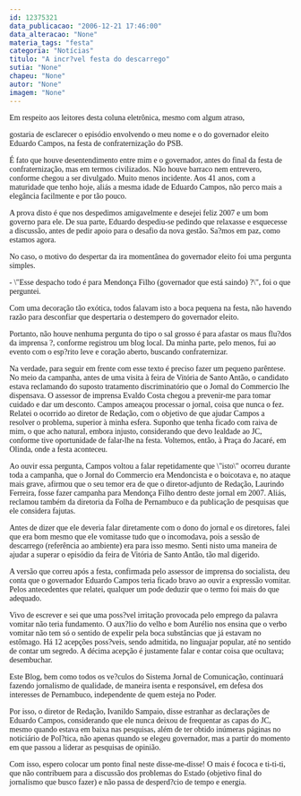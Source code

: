 ```yaml
---
id: 12375321
data_publicacao: "2006-12-21 17:46:00"
data_alteracao: "None"
materia_tags: "festa"
categoria: "Notícias"
titulo: "A incr?vel festa do descarrego"
sutia: "None"
chapeu: "None"
autor: "None"
imagem: "None"
---
```

<p><P><FONT face=Verdana>Em respeito aos leitores desta coluna eletrônica, mesmo com algum atraso,</p>
<p> gostaria de esclarecer o episódio envolvendo o meu nome e o do governador eleito Eduardo Campos, na festa de confraternização do PSB.</FONT></P></p>
<p><P><FONT face=Verdana>É fato que houve desentendimento entre mim e o governador, antes do final da festa de confraternização, mas em termos civilizados. Não houve barraco nem entrevero, conforme chegou a ser divulgado. Muito menos incidente. Aos 41 anos, com a maturidade que tenho hoje, aliás a mesma idade de Eduardo Campos, não perco mais a elegância facilmente e por tão pouco.</FONT></P></p>
<p><P><FONT face=Verdana>A prova disto é que nos despedimos amigavelmente e desejei feliz 2007 e um bom governo para ele. De sua parte, Eduardo despediu-se pedindo que relaxasse e esquecesse a discussão, antes de pedir apoio para o desafio da nova gestão. Sa?mos em paz, como estamos agora.</FONT></P></p>
<p><P><FONT face=Verdana>No caso, o motivo do despertar da ira momentânea do governador eleito foi uma pergunta simples.</FONT></P></p>
<p><P><FONT face=Verdana>- \"Esse despacho todo é para Mendonça Filho (governador que está saindo) ?\", foi o que perguntei.</FONT></P></p>
<p><P><FONT face=Verdana>Com uma decoração tão exótica, todos falavam isto a boca pequena na festa, não havendo razão para desconfiar que despertaria o destempero do governador eleito.</FONT></P></p>
<p><P><FONT face=Verdana>Portanto, não houve nenhuma pergunta do tipo o sal grosso é para afastar os maus flu?dos da imprensa ?, conforme registrou um blog local. Da minha parte, pelo menos, fui ao evento com o esp?rito leve e coração aberto, buscando confraternizar. </FONT></P></p>
<p><P><FONT face=Verdana>Na verdade, para seguir em frente com esse texto é preciso fazer um pequeno parêntese. No meio da campanha, antes de uma visita à feira de Vitória de Santo Antão, o candidato estava reclamando do suposto tratamento discriminatório que o Jornal do Commercio lhe dispensava. O assessor de imprensa Evaldo Costa chegou a prevenir-me para tomar cuidado e dar um desconto. Campos ameaçou processar o jornal, coisa que nunca o fez. Relatei o ocorrido ao diretor de Redação, com o objetivo de que ajudar Campos a resolver o problema, superior à minha esfera. Suponho que tenha ficado com raiva de mim, o que acho natural, embora injusto, considerando que devo lealdade ao JC, conforme tive oportunidade de falar-lhe na festa. Voltemos, então, à Praça do Jacaré, em Olinda, onde a festa aconteceu.</FONT></P></p>
<p><P><FONT face=Verdana>Ao ouvir essa pergunta, Campos voltou a falar repetidamente que \"isto\" ocorreu durante toda a campanha, que o Jornal do Commercio era Mendoncista e o boicotava e, no ataque mais grave, afirmou que o seu temor era de que o diretor-adjunto de Redação, Laurindo Ferreira, fosse fazer campanha para Mendonça Filho dentro deste jornal em 2007. Aliás, reclamou também da diretoria da Folha de Pernambuco e da publicação de pesquisas que ele considera fajutas.</FONT></P></p>
<p><P><FONT face=Verdana>Antes de dizer que ele deveria falar diretamente com o dono do jornal e os diretores, falei que era bom mesmo que ele vomitasse tudo que o incomodava, pois a sessão de descarrego (referência ao ambiente) era para isso mesmo. Senti nisto uma maneira de ajudar a superar o episódio da feira de Vitória de Santo Antão, tão mal digerido.</FONT></P></p>
<p><P><FONT face=Verdana>A versão que correu após a festa, confirmada pelo assessor de imprensa do socialista, deu conta que o governador Eduardo Campos teria ficado bravo ao ouvir a expressão vomitar. Pelos antecedentes que relatei, qualquer um pode deduzir que o termo foi mais do que adequado.</FONT></P></p>
<p><P><FONT face=Verdana>Vivo de escrever e sei que uma poss?vel irritação provocada pelo emprego da palavra vomitar não teria fundamento. O aux?lio do velho e bom Aurélio nos ensina que o verbo vomitar não tem só o sentido de expelir pela boca substâncias que já estavam no estômago. Há 12 acepções poss?veis, sendo admitida, no linguajar popular, até no sentido de contar um segredo. A décima acepção é justamente falar e contar coisa que ocultava; desembuchar. </FONT></P></p>
<p><P><FONT face=Verdana>Este Blog, bem como todos os ve?culos do Sistema Jornal de Comunicação, continuará fazendo jornalismo de qualidade, de maneira isenta e responsável, em defesa dos interesses&nbsp;de Pernambuco, independente de quem esteja no Poder.</FONT></P></p>
<p><P><FONT face=Verdana>Por isso, o diretor de Redação, Ivanildo Sampaio, disse estranhar as declarações de Eduardo Campos, considerando que ele nunca deixou de frequentar as capas do JC, mesmo quando estava em baixa nas pesquisas, além de ter obtido inúmeras páginas no noticiário de Pol?tica, não apenas quando se elegeu governador, mas a partir do momento em que passou a liderar as pesquisas de opinião.</FONT></P></p>
<p><P><FONT face=Verdana>Com isso, espero colocar um ponto final neste disse-me-disse! O mais é fococa e ti-ti-ti, que não contribuem para a discussão dos problemas do Estado (objetivo final do jornalismo que busco fazer) e não passa de desperd?cio de tempo e energia.</FONT></P> </p>
